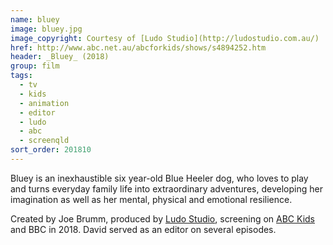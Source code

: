 ```yaml
---
name: bluey
image: bluey.jpg
image_copyright: Courtesy of [Ludo Studio](http://ludostudio.com.au/)
href: http://www.abc.net.au/abcforkids/shows/s4894252.htm
header: _Bluey_ (2018)
group: film
tags:
  - tv
  - kids
  - animation
  - editor
  - ludo
  - abc
  - screenqld
sort_order: 201810
---
```

Bluey is an inexhaustible six year-old Blue Heeler dog, who loves to play and turns everyday family life into extraordinary adventures, developing her imagination as well as her mental, physical and emotional resilience.

Created by Joe Brumm, produced by [Ludo Studio](http://ludostudio.com.au/), screening on [ABC Kids](http://www.abc.net.au/abcforkids/shows/s4894252.htm) and BBC in 2018. David served as an editor on several episodes.
